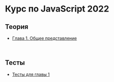 # Курс по JavaScript 2022

## Теория

- [Глава 1. Общее представление](./theory/chapter-1.md)

<br />

## Тесты

- [Тесты для главы 1](./test/chapter-1.md)
